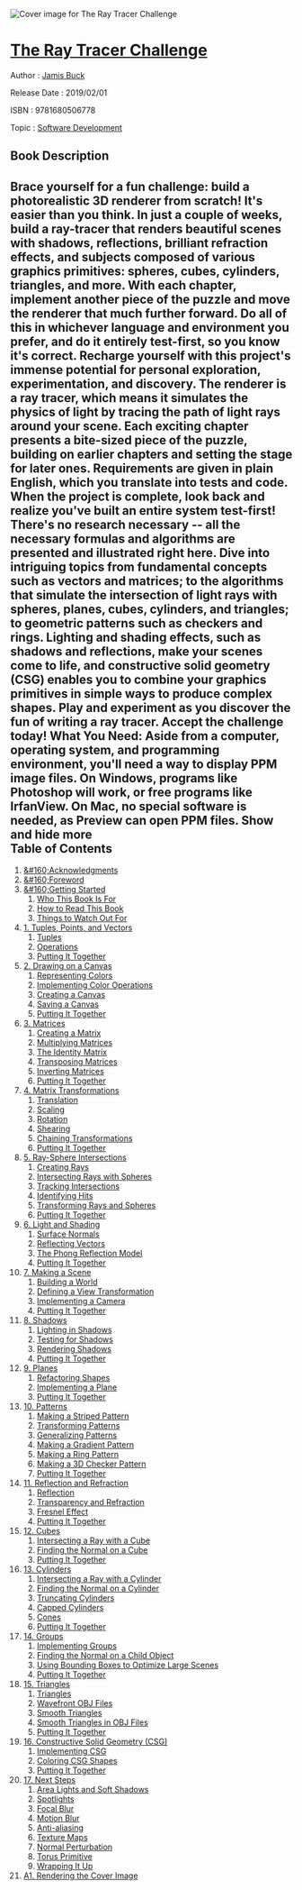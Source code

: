 ![Cover image for The Ray Tracer Challenge](https://imgdetail.ebookreading.net/cover/cover/20200215/EB9781680506778.jpg)

[The Ray Tracer Challenge](https://ebookreading.net/view/book/The+Ray+Tracer+Challenge-EB9781680506778_1.html "The Ray Tracer Challenge")
====================================================================================================================

Author : [Jamis Buck](https://ebookreading.net/search/author/Jamis+Buck)

Release Date : 2019/02/01

ISBN : 9781680506778

Topic : [Software Development](https://ebookreading.net/search/category/software-development)

Book Description
-----------------

 Brace yourself for a fun challenge: build a photorealistic 3D renderer from scratch! It's easier than you think. In just a couple of weeks, build a ray-tracer that renders beautiful scenes with shadows, reflections, brilliant refraction effects, and subjects composed of various graphics primitives: spheres, cubes, cylinders, triangles, and more. With each chapter, implement another piece of the puzzle and move the renderer that much further forward. Do all of this in whichever language and environment you prefer, and do it entirely test-first, so you know it's correct. Recharge yourself with this project's immense potential for personal exploration, experimentation, and discovery.
The renderer is a ray tracer, which means it simulates the physics of light by tracing the path of light rays around your scene. Each exciting chapter presents a bite-sized piece of the puzzle, building on earlier chapters and setting the stage for later ones. Requirements are given in plain English, which you translate into tests and code. When the project is complete, look back and realize you've built an entire system test-first!
There's no research necessary -- all the necessary formulas and algorithms are presented and illustrated right here. Dive into intriguing topics from fundamental concepts such as vectors and matrices; to the algorithms that simulate the intersection of light rays with spheres, planes, cubes, cylinders, and triangles; to geometric patterns such as checkers and rings. Lighting and shading effects, such as shadows and reflections, make your scenes come to life, and constructive solid geometry (CSG) enables you to combine your graphics primitives in simple ways to produce complex shapes.
Play and experiment as you discover the fun of writing a ray tracer. Accept the challenge today!
What You Need:
Aside from a computer, operating system, and programming environment, you'll need a way to display PPM image files. On Windows, programs like Photoshop will work, or free programs like IrfanView. On Mac, no special software is needed, as Preview can open PPM files.
        Show and hide more                
Table of Contents
-----------------

1. [&amp;#160;Acknowledgments](https://ebookreading.net/view/book/The+Ray+Tracer+Challenge-EB9781680506778_6.html#chp.acknowledgement)
1. [&amp;#160;Foreword](https://ebookreading.net/view/book/The+Ray+Tracer+Challenge-EB9781680506778_7.html#chp.foreword)
1. [&amp;#160;Getting Started](https://ebookreading.net/view/book/The+Ray+Tracer+Challenge-EB9781680506778_8.html#chp.introduction)
    1. [Who This Book Is For](https://ebookreading.net/view/book/The+Ray+Tracer+Challenge-EB9781680506778_9.html#d24e295)
    1. [How to Read This Book](https://ebookreading.net/view/book/The+Ray+Tracer+Challenge-EB9781680506778_10.html#d24e316)
    1. [Things to Watch Out For](https://ebookreading.net/view/book/The+Ray+Tracer+Challenge-EB9781680506778_11.html#d24e464)
1. [1. Tuples, Points, and Vectors](https://ebookreading.net/view/book/The+Ray+Tracer+Challenge-EB9781680506778_12.html#chp.tuples.points.v)
    1. [Tuples](https://ebookreading.net/view/book/The+Ray+Tracer+Challenge-EB9781680506778_13.html#d24e661)
    1. [Operations](https://ebookreading.net/view/book/The+Ray+Tracer+Challenge-EB9781680506778_14.html#d24e1152)
    1. [Putting It Together](https://ebookreading.net/view/book/The+Ray+Tracer+Challenge-EB9781680506778_15.html#d24e2397)
1. [2. Drawing on a Canvas](https://ebookreading.net/view/book/The+Ray+Tracer+Challenge-EB9781680506778_16.html#chp.canvas)
    1. [Representing Colors](https://ebookreading.net/view/book/The+Ray+Tracer+Challenge-EB9781680506778_17.html#d24e2577)
    1. [Implementing Color Operations](https://ebookreading.net/view/book/The+Ray+Tracer+Challenge-EB9781680506778_18.html#d24e2654)
    1. [Creating a Canvas](https://ebookreading.net/view/book/The+Ray+Tracer+Challenge-EB9781680506778_19.html#d24e2875)
    1. [Saving a Canvas](https://ebookreading.net/view/book/The+Ray+Tracer+Challenge-EB9781680506778_20.html#d24e3019)
    1. [Putting It Together](https://ebookreading.net/view/book/The+Ray+Tracer+Challenge-EB9781680506778_21.html#d24e3371)
1. [3. Matrices](https://ebookreading.net/view/book/The+Ray+Tracer+Challenge-EB9781680506778_22.html#chp.matrices)
    1. [Creating a Matrix](https://ebookreading.net/view/book/The+Ray+Tracer+Challenge-EB9781680506778_23.html#d24e3582)
    1. [Multiplying Matrices](https://ebookreading.net/view/book/The+Ray+Tracer+Challenge-EB9781680506778_24.html#d24e3858)
    1. [The Identity Matrix](https://ebookreading.net/view/book/The+Ray+Tracer+Challenge-EB9781680506778_25.html#d24e4287)
    1. [Transposing Matrices](https://ebookreading.net/view/book/The+Ray+Tracer+Challenge-EB9781680506778_26.html#d24e4394)
    1. [Inverting Matrices](https://ebookreading.net/view/book/The+Ray+Tracer+Challenge-EB9781680506778_27.html#sec.invert.matrix)
    1. [Putting It Together](https://ebookreading.net/view/book/The+Ray+Tracer+Challenge-EB9781680506778_28.html#d24e5661)
1. [4. Matrix Transformations](https://ebookreading.net/view/book/The+Ray+Tracer+Challenge-EB9781680506778_29.html#chp.matrix.transfor)
    1. [Translation](https://ebookreading.net/view/book/The+Ray+Tracer+Challenge-EB9781680506778_30.html#d24e5773)
    1. [Scaling](https://ebookreading.net/view/book/The+Ray+Tracer+Challenge-EB9781680506778_31.html#sec.scaling)
    1. [Rotation](https://ebookreading.net/view/book/The+Ray+Tracer+Challenge-EB9781680506778_32.html#d24e6312)
    1. [Shearing](https://ebookreading.net/view/book/The+Ray+Tracer+Challenge-EB9781680506778_33.html#d24e6788)
    1. [Chaining Transformations](https://ebookreading.net/view/book/The+Ray+Tracer+Challenge-EB9781680506778_34.html#d24e7178)
    1. [Putting It Together](https://ebookreading.net/view/book/The+Ray+Tracer+Challenge-EB9781680506778_35.html#d24e7493)
1. [5. Ray-Sphere Intersections](https://ebookreading.net/view/book/The+Ray+Tracer+Challenge-EB9781680506778_36.html#chp.ray.sphere.inte)
    1. [Creating Rays](https://ebookreading.net/view/book/The+Ray+Tracer+Challenge-EB9781680506778_37.html#sec.creating.rays)
    1. [Intersecting Rays with Spheres](https://ebookreading.net/view/book/The+Ray+Tracer+Challenge-EB9781680506778_38.html#d24e7957)
    1. [Tracking Intersections](https://ebookreading.net/view/book/The+Ray+Tracer+Challenge-EB9781680506778_39.html#d24e8539)
    1. [Identifying Hits](https://ebookreading.net/view/book/The+Ray+Tracer+Challenge-EB9781680506778_40.html#sec.identifying.hit)
    1. [Transforming Rays and Spheres](https://ebookreading.net/view/book/The+Ray+Tracer+Challenge-EB9781680506778_41.html#sec.transforming.ra)
    1. [Putting It Together](https://ebookreading.net/view/book/The+Ray+Tracer+Challenge-EB9781680506778_42.html#d24e9685)
1. [6. Light and Shading](https://ebookreading.net/view/book/The+Ray+Tracer+Challenge-EB9781680506778_43.html#chp.lights)
    1. [Surface Normals](https://ebookreading.net/view/book/The+Ray+Tracer+Challenge-EB9781680506778_44.html#d24e10259)
    1. [Reflecting Vectors](https://ebookreading.net/view/book/The+Ray+Tracer+Challenge-EB9781680506778_45.html#d24e10911)
    1. [The Phong Reflection Model](https://ebookreading.net/view/book/The+Ray+Tracer+Challenge-EB9781680506778_46.html#sec.phong.reflectio)
    1. [Putting It Together](https://ebookreading.net/view/book/The+Ray+Tracer+Challenge-EB9781680506778_47.html#d24e12029)
1. [7. Making a Scene](https://ebookreading.net/view/book/The+Ray+Tracer+Challenge-EB9781680506778_48.html#chp.scenes)
    1. [Building a World](https://ebookreading.net/view/book/The+Ray+Tracer+Challenge-EB9781680506778_49.html#sec.building.world)
    1. [Defining a View Transformation](https://ebookreading.net/view/book/The+Ray+Tracer+Challenge-EB9781680506778_50.html#sec.view.transforma)
    1. [Implementing a Camera](https://ebookreading.net/view/book/The+Ray+Tracer+Challenge-EB9781680506778_51.html#sec.camera)
    1. [Putting It Together](https://ebookreading.net/view/book/The+Ray+Tracer+Challenge-EB9781680506778_52.html#d24e14713)
1. [8. Shadows](https://ebookreading.net/view/book/The+Ray+Tracer+Challenge-EB9781680506778_53.html#chp.shadows)
    1. [Lighting in Shadows](https://ebookreading.net/view/book/The+Ray+Tracer+Challenge-EB9781680506778_54.html#d24e15116)
    1. [Testing for Shadows](https://ebookreading.net/view/book/The+Ray+Tracer+Challenge-EB9781680506778_55.html#d24e15234)
    1. [Rendering Shadows](https://ebookreading.net/view/book/The+Ray+Tracer+Challenge-EB9781680506778_56.html#sec.shadows)
    1. [Putting It Together](https://ebookreading.net/view/book/The+Ray+Tracer+Challenge-EB9781680506778_57.html#d24e15944)
1. [9. Planes](https://ebookreading.net/view/book/The+Ray+Tracer+Challenge-EB9781680506778_58.html#chp.planes)
    1. [Refactoring Shapes](https://ebookreading.net/view/book/The+Ray+Tracer+Challenge-EB9781680506778_59.html#sec.refactor.shapes)
    1. [Implementing a Plane](https://ebookreading.net/view/book/The+Ray+Tracer+Challenge-EB9781680506778_60.html#d24e16717)
    1. [Putting It Together](https://ebookreading.net/view/book/The+Ray+Tracer+Challenge-EB9781680506778_61.html#d24e17218)
1. [10. Patterns](https://ebookreading.net/view/book/The+Ray+Tracer+Challenge-EB9781680506778_62.html#chp.patterns)
    1. [Making a Striped Pattern](https://ebookreading.net/view/book/The+Ray+Tracer+Challenge-EB9781680506778_63.html#d24e17302)
    1. [Transforming Patterns](https://ebookreading.net/view/book/The+Ray+Tracer+Challenge-EB9781680506778_64.html#sec.transform.patte)
    1. [Generalizing Patterns](https://ebookreading.net/view/book/The+Ray+Tracer+Challenge-EB9781680506778_65.html#sec.generalizing.pa)
    1. [Making a Gradient Pattern](https://ebookreading.net/view/book/The+Ray+Tracer+Challenge-EB9781680506778_66.html#d24e18522)
    1. [Making a Ring Pattern](https://ebookreading.net/view/book/The+Ray+Tracer+Challenge-EB9781680506778_67.html#d24e18668)
    1. [Making a 3D Checker Pattern](https://ebookreading.net/view/book/The+Ray+Tracer+Challenge-EB9781680506778_68.html#d24e18784)
    1. [Putting It Together](https://ebookreading.net/view/book/The+Ray+Tracer+Challenge-EB9781680506778_69.html#d24e19053)
1. [11. Reflection and Refraction](https://ebookreading.net/view/book/The+Ray+Tracer+Challenge-EB9781680506778_70.html#chp.reflections)
    1. [Reflection](https://ebookreading.net/view/book/The+Ray+Tracer+Challenge-EB9781680506778_71.html#d24e19297)
    1. [Transparency and Refraction](https://ebookreading.net/view/book/The+Ray+Tracer+Challenge-EB9781680506778_72.html#d24e20592)
    1. [Fresnel Effect](https://ebookreading.net/view/book/The+Ray+Tracer+Challenge-EB9781680506778_73.html#d24e22436)
    1. [Putting It Together](https://ebookreading.net/view/book/The+Ray+Tracer+Challenge-EB9781680506778_74.html#sec.reflections.put)
1. [12. Cubes](https://ebookreading.net/view/book/The+Ray+Tracer+Challenge-EB9781680506778_75.html#chp.cubes)
    1. [Intersecting a Ray with a Cube](https://ebookreading.net/view/book/The+Ray+Tracer+Challenge-EB9781680506778_76.html#sec.intersect.ray.c)
    1. [Finding the Normal on a Cube](https://ebookreading.net/view/book/The+Ray+Tracer+Challenge-EB9781680506778_77.html#d24e24322)
    1. [Putting It Together](https://ebookreading.net/view/book/The+Ray+Tracer+Challenge-EB9781680506778_78.html#d24e24689)
1. [13. Cylinders](https://ebookreading.net/view/book/The+Ray+Tracer+Challenge-EB9781680506778_79.html#chp.cylinders)
    1. [Intersecting a Ray with a Cylinder](https://ebookreading.net/view/book/The+Ray+Tracer+Challenge-EB9781680506778_80.html#d24e24833)
    1. [Finding the Normal on a Cylinder](https://ebookreading.net/view/book/The+Ray+Tracer+Challenge-EB9781680506778_81.html#d24e25267)
    1. [Truncating Cylinders](https://ebookreading.net/view/book/The+Ray+Tracer+Challenge-EB9781680506778_82.html#d24e25413)
    1. [Capped Cylinders](https://ebookreading.net/view/book/The+Ray+Tracer+Challenge-EB9781680506778_83.html#d24e25759)
    1. [Cones](https://ebookreading.net/view/book/The+Ray+Tracer+Challenge-EB9781680506778_84.html#d24e26468)
    1. [Putting It Together](https://ebookreading.net/view/book/The+Ray+Tracer+Challenge-EB9781680506778_85.html#d24e26980)
1. [14. Groups](https://ebookreading.net/view/book/The+Ray+Tracer+Challenge-EB9781680506778_86.html#chp.shape.hierarchi)
    1. [Implementing Groups](https://ebookreading.net/view/book/The+Ray+Tracer+Challenge-EB9781680506778_87.html#d24e27053)
    1. [Finding the Normal on a Child Object](https://ebookreading.net/view/book/The+Ray+Tracer+Challenge-EB9781680506778_88.html#d24e27699)
    1. [Using Bounding Boxes to Optimize Large Scenes](https://ebookreading.net/view/book/The+Ray+Tracer+Challenge-EB9781680506778_89.html#d24e28362)
    1. [Putting It Together](https://ebookreading.net/view/book/The+Ray+Tracer+Challenge-EB9781680506778_90.html#d24e28575)
1. [15. Triangles](https://ebookreading.net/view/book/The+Ray+Tracer+Challenge-EB9781680506778_91.html#chp.triangles)
    1. [Triangles](https://ebookreading.net/view/book/The+Ray+Tracer+Challenge-EB9781680506778_92.html#d24e29001)
    1. [Wavefront OBJ Files](https://ebookreading.net/view/book/The+Ray+Tracer+Challenge-EB9781680506778_93.html#d24e29734)
    1. [Smooth Triangles](https://ebookreading.net/view/book/The+Ray+Tracer+Challenge-EB9781680506778_94.html#sec.smooth.triangle)
    1. [Smooth Triangles in OBJ Files](https://ebookreading.net/view/book/The+Ray+Tracer+Challenge-EB9781680506778_95.html#d24e31340)
    1. [Putting It Together](https://ebookreading.net/view/book/The+Ray+Tracer+Challenge-EB9781680506778_96.html#d24e31699)
1. [16. Constructive Solid Geometry (CSG)](https://ebookreading.net/view/book/The+Ray+Tracer+Challenge-EB9781680506778_97.html#chp.csg)
    1. [Implementing CSG](https://ebookreading.net/view/book/The+Ray+Tracer+Challenge-EB9781680506778_98.html#d24e31981)
    1. [Coloring CSG Shapes](https://ebookreading.net/view/book/The+Ray+Tracer+Challenge-EB9781680506778_99.html#d24e33172)
    1. [Putting It Together](https://ebookreading.net/view/book/The+Ray+Tracer+Challenge-EB9781680506778_100.html#d24e33228)
1. [17. Next Steps](https://ebookreading.net/view/book/The+Ray+Tracer+Challenge-EB9781680506778_101.html#chp.next.steps)
    1. [Area Lights and Soft Shadows](https://ebookreading.net/view/book/The+Ray+Tracer+Challenge-EB9781680506778_102.html#d24e33277)
    1. [Spotlights](https://ebookreading.net/view/book/The+Ray+Tracer+Challenge-EB9781680506778_103.html#d24e33352)
    1. [Focal Blur](https://ebookreading.net/view/book/The+Ray+Tracer+Challenge-EB9781680506778_104.html#d24e33409)
    1. [Motion Blur](https://ebookreading.net/view/book/The+Ray+Tracer+Challenge-EB9781680506778_105.html#d24e33483)
    1. [Anti-aliasing](https://ebookreading.net/view/book/The+Ray+Tracer+Challenge-EB9781680506778_106.html#d24e33521)
    1. [Texture Maps](https://ebookreading.net/view/book/The+Ray+Tracer+Challenge-EB9781680506778_107.html#d24e33579)
    1. [Normal Perturbation](https://ebookreading.net/view/book/The+Ray+Tracer+Challenge-EB9781680506778_108.html#d24e33643)
    1. [Torus Primitive](https://ebookreading.net/view/book/The+Ray+Tracer+Challenge-EB9781680506778_109.html#d24e33715)
    1. [Wrapping It Up](https://ebookreading.net/view/book/The+Ray+Tracer+Challenge-EB9781680506778_110.html#d24e33771)
1. [A1. Rendering the Cover Image](https://ebookreading.net/view/book/The+Ray+Tracer+Challenge-EB9781680506778_111.html#chp.cover.image)
